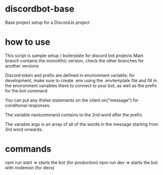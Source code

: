 # discordbot-base
Base project setup for a DiscordJs project

# how to use
This script is sample setup / boilerplate for discord bot projects
Main branch contains the monolithic version, check the other branches for another versions

Discord token and prefix are defined in environment variable; for development, make sure to create .env using the .envtemplate file and fill in the environment variables there to connect to your bot, as well as the prefix for the bot command.

You can put any if/else statements on the client.on("message") for conditional responses.

The variable nextcommand contains to the 2nd word after the prefix.

The variable args is an array of all of the words in the message starting from 3rd word onwards.

# commands
npm run start => starts the bot (for production)
npm run dev => starts the bot with nodemon (for devs)
